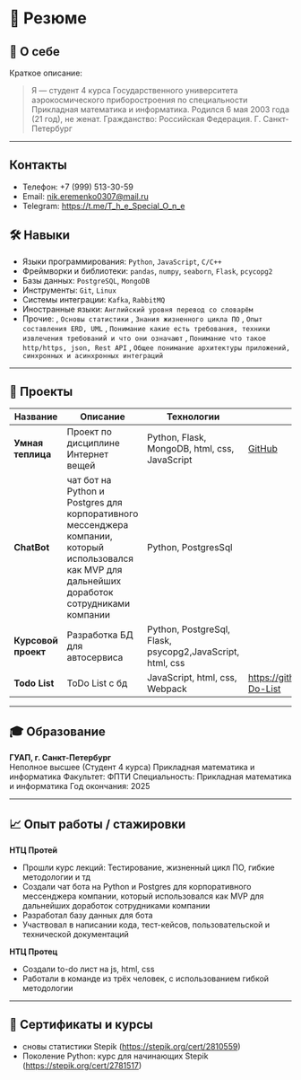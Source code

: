 # 💼 Резюме

## 👤 О себе
Краткое описание:
> Я — студент 4 курса Государственного университета аэрокосмического приборостроения по специальности Прикладная математика и информатика. Родился 6 мая 2003 года (21 год), не женат. Гражданство: Российская Федерация. Г. Санкт-Петербург

---
## Контакты
- Телефон: +7 (999) 513-30-59 
- Email: nik.eremenko0307@mail.ru
- Telegram: https://t.me/T_h_e_Special_O_n_e

## 🛠️ Навыки

- Языки программирования: `Python`, `JavaScript`, `C/C++`
- Фреймворки и библиотеки: `pandas`, `numpy`, `seaborn`, `Flask`, `pcycopg2`
- Базы данных: `PostgreSQL`, `MongoDB`
- Инструменты: `Git`, `Linux`
- Системы интеграции: `Kafka`, `RabbitMQ`
- Иностранные языки: `Английский уровня перевод со словарём`
- Прочие:
        , `Основы статистики`
        , `Знания жизненного цикла ПО`
        , `Опыт составления ERD, UML`
        , `Понимание какие есть требования, техники извлечения требований и что они означают`
        , `Понимание что такое http/https, json, Rest API`
        , `Общее понимание архитектуры приложений, синхронных и асинхронных интеграций`



---

## 📂 Проекты

| Название | Описание | Технологии | Ссылка |
|----------|----------|------------|--------|
| **Умная теплица** | Проект по дисциплине Интернет вещей | Python, Flask, MongoDB, html, css, JavaScript | [GitHub](https://github.com/Nikita0307/Iot-smart-Greenhouse) |
| **ChatBot** | чат бот на Python и Postgres для корпоративного мессенджера компании, который использовался как MVP для дальнейших доработок сотрудниками компании | Python, PostgresSql |  |
| **Курсовой проект** | Разработка БД для автосервиса | Python, PostgreSql, Flask, psycopg2,JavaScript, html, css |  |
| **Todo List** | ToDo List с бд | JavaScript, html, css, Webpack | https://github.com/Nikita0307/To-Do-List |
---

## 🎓 Образование

**ГУАП, г. Санкт-Петербург**  
Неполное высшее (Студент 4 курса)
Прикладная математика и информатика
Факультет: ФПТИ
Специальность: Прикладная математика и информатика
Год окончания: 2025


---

## 📈 Опыт работы / стажировки

**НТЦ Протей**  
- Прошли курс лекций: Тестирование, жизненный цикл ПО, гибкие методологии и тд
- Создали чат бота на Python и Postgres для корпоративного мессенджера компании, который использовался как MVP для дальнейших доработок сотрудниками компании
- Разработал базу данных для бота
- Участвовал в написании кода, тест-кейсов, пользовательской и технической документаций

**НТЦ Протец**
- Создали to-do лист на js, html, css
- Работали в команде из трёх человек, с использованием гибкой методологии


---

## 📜 Сертификаты и курсы

- сновы статистики Stepik (https://stepik.org/cert/2810559)
- Поколение Python: курс для начинающих Stepik (https://stepik.org/cert/2781517)


